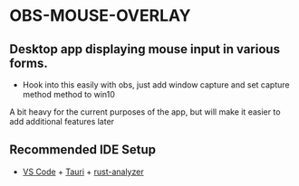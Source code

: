 # OBS-MOUSE-OVERLAY

## Desktop app displaying mouse input in various forms.
- Hook into this easily with obs, just add window capture and set capture method method to win10

A bit heavy for the current purposes of the app, but will make it easier to add additional features later

## Recommended IDE Setup

- [VS Code](https://code.visualstudio.com/) + [Tauri](https://marketplace.visualstudio.com/items?itemName=tauri-apps.tauri-vscode) + [rust-analyzer](https://marketplace.visualstudio.com/items?itemName=rust-lang.rust-analyzer)

